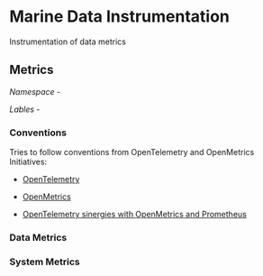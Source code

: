 # Marine Data Instrumentation
Instrumentation of data metrics 


## Metrics

*Namespace* - 

*Lables* - 

### Conventions
Tries to follow conventions from OpenTelemetry and OpenMetrics Initiatives:

- [OpenTelemetry](https://github.com/open-telemetry/opentelemetry-specification/tree/main/specification/metrics/semantic_conventions#metrics-semantic-conventions)

- [OpenMetrics](https://github.com/OpenObservability/OpenMetrics/blob/main/specification/OpenMetrics.md)

- [OpenTelemetry sinergies with OpenMetrics and Prometheus](https://github.com/open-telemetry/opentelemetry-specification/blob/main/specification/compatibility/prometheus_and_openmetrics.md)

### Data Metrics

### System Metrics
